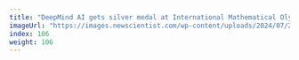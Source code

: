 ```yaml
---
title: "DeepMind AI gets silver medal at International Mathematical Olympiad"
imageUrl: "https://images.newscientist.com/wp-content/uploads/2024/07/25144939/SEI_214089039.jpg?width=788"
index: 106
weight: 106
---
```


